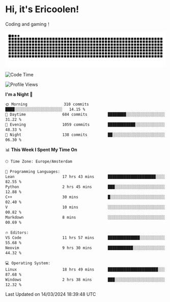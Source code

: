 # Hi, it's Ericoolen!
Coding and gaming！

<picture>
  <source media="(prefers-color-scheme: dark)" srcset="https://raw.githubusercontent.com/Eric-Song-Nop/Eric-Song-Nop/output/github-contribution-grid-snake-dark.svg">
  <source media="(prefers-color-scheme: light)" srcset="https://raw.githubusercontent.com/Eric-Song-Nop/Eric-Song-Nop/output/github-contribution-grid-snake.svg">
  <img alt="github contribution grid snake animation" src="https://raw.githubusercontent.com/Eric-Song-Nop/Eric-Song-Nop/output/github-contribution-grid-snake.svg">
</picture>

<!--START_SECTION:waka-->
![Code Time](http://img.shields.io/badge/Code%20Time-1%2C243%20hrs%201%20min-blue)

![Profile Views](http://img.shields.io/badge/Profile%20Views-14-blue)

**I'm a Night 🦉** 

```text
🌞 Morning                310 commits         ████░░░░░░░░░░░░░░░░░░░░░   14.15 % 
🌆 Daytime                684 commits         ████████░░░░░░░░░░░░░░░░░   31.22 % 
🌃 Evening                1059 commits        ████████████░░░░░░░░░░░░░   48.33 % 
🌙 Night                  138 commits         ██░░░░░░░░░░░░░░░░░░░░░░░   06.30 % 
```


📊 **This Week I Spent My Time On** 

```text
🕑︎ Time Zone: Europe/Amsterdam

💬 Programming Languages: 
Lean                     17 hrs 43 mins      █████████████████████░░░░   82.55 % 
Python                   2 hrs 45 mins       ███░░░░░░░░░░░░░░░░░░░░░░   12.88 % 
C++                      30 mins             █░░░░░░░░░░░░░░░░░░░░░░░░   02.40 % 
V                        10 mins             ░░░░░░░░░░░░░░░░░░░░░░░░░   00.82 % 
Markdown                 8 mins              ░░░░░░░░░░░░░░░░░░░░░░░░░   00.69 % 

🔥 Editors: 
VS Code                  11 hrs 57 mins      ██████████████░░░░░░░░░░░   55.68 % 
Neovim                   9 hrs 30 mins       ███████████░░░░░░░░░░░░░░   44.32 % 

💻 Operating System: 
Linux                    18 hrs 49 mins      ██████████████████████░░░   87.68 % 
Windows                  2 hrs 38 mins       ███░░░░░░░░░░░░░░░░░░░░░░   12.32 % 
```


 Last Updated on 14/03/2024 18:39:48 UTC
<!--END_SECTION:waka-->
